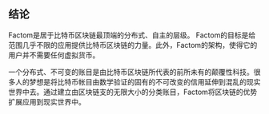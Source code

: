 ## 结论

Factom是居于比特币区块链最顶端的分布式、自主的层级。 Factom的目标是给范围几乎不限的应用提供比特币区块链的力量。此外，Factom的架构，使得它的用户并不需要任何虚拟货币。

一个分布式、不可变的账目是由比特币区块链所代表的前所未有的颠覆性科技。很多人的梦想是将比特币帐目由数学验证的固有的不可改变的信用延伸到混乱的现实世界中去。通过建立由区块链支的无限大小的分类账目，Factom将区块链的优势扩展应用到现实世界中。
